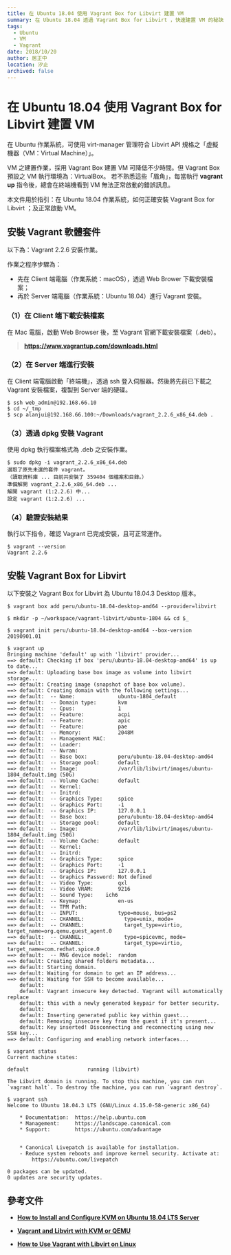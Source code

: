 ```yaml
---
title: 在 Ubuntu 18.04 使用 Vagrant Box for Libvirt 建置 VM
summary: 在 Ubuntu 18.04 透過 Vagrant Box for Libvirt ，快速建置 VM 的秘訣。 
tags:
  - Ubuntu
  - VM
  - Vagrant
date: 2018/10/20
author: 居正中
location: 汐止
archived: false
---
```


# 在 Ubuntu 18.04 使用 Vagrant Box for Libvirt 建置 VM

在 Ubuntu 作業系統，可使用 virt-manager 管理符合 Libvirt API 規格之「虛擬機器（VM：Virtual Machine）」。

VM 之建置作業，採用 Vagrant Box 建置 VM 可降低不少時間。但 Vagrant Box 預設之 VM 執行環境為：VirtualBox。 若不熟悉這些「眉角」，每當執行 **vagrant up** 指令後，總會在終端機看到 VM 無法正常啟動的錯誤訊息。

本文件用於指引：在 Ubuntu 18.04 作業系統，如何正確安裝 Vagrant Box for Libvirt ；及正常啟動 VM。


## 安裝 Vagrant 軟體套件

以下為：Vagrant 2.2.6 安裝作業。

作業之程序步驟為：

- 先在 Client 端電腦（作業系統：macOS），透過 Web Brower 下載安裝檔案；
- 再於 Server 端電腦（作業系統：Ubuntu 18.04）進行 Vagrant 安裝。


### （1）在 Client 端下載安裝檔案

在 Mac 電腦，啟動 Web Browser 後，至 Vagrant 官網下載安裝檔案（.deb）。

> **https://www.vagrantup.com/downloads.html**


### （2）在 Server 端進行安裝

在 Client 端電腦啟動「終端機」，透過 ssh 登入伺服器。然後將先前已下載之 Vagrant 安裝檔案，複製到 Server 端的硬碟。 


    $ ssh web_admin@192.168.66.10
    $ cd ~/_tmp
    $ scp alanjui@192.168.66.100:~/Downloads/vagrant_2.2.6_x86_64.deb .


### （3）透過 dpkg 安裝 Vagrant

使用 dpkg 執行檔案格式為 .deb 之安裝作業。


    $ sudo dpkg -i vagrant_2.2.6_x86_64.deb
    選取了原先未選的套件 vagrant。
    （讀取資料庫 ... 目前共安裝了 359404 個檔案和目錄。）
    準備解開 vagrant_2.2.6_x86_64.deb ...
    解開 vagrant (1:2.2.6) 中...
    設定 vagrant (1:2.2.6) ...


### （4）驗證安裝結果

執行以下指令，確認 Vagrant 已完成安裝，且可正常運作。


    $ vagrant --version
    Vagrant 2.2.6



## 安裝 Vagrant Box for Libvirt

以下安裝之 Vagrant Box for Libvirt 為 Ubuntu 18.04.3 Desktop 版本。

```shell
$ vagrant box add peru/ubuntu-18.04-desktop-amd64 --provider=libvirt

$ mkdir -p ~/workspace/vagrant-libvirt/ubuntu-1804 && cd $_

$ vagrant init peru/ubuntu-18.04-desktop-amd64 --box-version 20190901.01

$ vagrant up
Bringing machine 'default' up with 'libvirt' provider...
==> default: Checking if box 'peru/ubuntu-18.04-desktop-amd64' is up to date...
==> default: Uploading base box image as volume into libvirt storage...
==> default: Creating image (snapshot of base box volume).
==> default: Creating domain with the following settings...
==> default:  -- Name:              ubuntu-1804_default
==> default:  -- Domain type:       kvm
==> default:  -- Cpus:              1
==> default:  -- Feature:           acpi
==> default:  -- Feature:           apic
==> default:  -- Feature:           pae
==> default:  -- Memory:            2048M
==> default:  -- Management MAC:
==> default:  -- Loader:
==> default:  -- Nvram:
==> default:  -- Base box:          peru/ubuntu-18.04-desktop-amd64
==> default:  -- Storage pool:      default
==> default:  -- Image:             /var/lib/libvirt/images/ubuntu-1804_default.img (50G)
==> default:  -- Volume Cache:      default
==> default:  -- Kernel:
==> default:  -- Initrd:
==> default:  -- Graphics Type:     spice
==> default:  -- Graphics Port:     -1
==> default:  -- Graphics IP:       127.0.0.1
==> default:  -- Base box:          peru/ubuntu-18.04-desktop-amd64
==> default:  -- Storage pool:      default
==> default:  -- Image:             /var/lib/libvirt/images/ubuntu-1804_default.img (50G)
==> default:  -- Volume Cache:      default
==> default:  -- Kernel:
==> default:  -- Initrd:
==> default:  -- Graphics Type:     spice
==> default:  -- Graphics Port:     -1
==> default:  -- Graphics IP:       127.0.0.1
==> default:  -- Graphics Password: Not defined
==> default:  -- Video Type:        qxl
==> default:  -- Video VRAM:        9216
==> default:  -- Sound Type:    ich6
==> default:  -- Keymap:            en-us
==> default:  -- TPM Path:
==> default:  -- INPUT:             type=mouse, bus=ps2
==> default:  -- CHANNEL:             type=unix, mode=
==> default:  -- CHANNEL:             target_type=virtio, target_name=org.qemu.guest_agent.0
==> default:  -- CHANNEL:             type=spicevmc, mode=
==> default:  -- CHANNEL:             target_type=virtio, target_name=com.redhat.spice.0
==> default:  -- RNG device model:  random
==> default: Creating shared folders metadata...
==> default: Starting domain.
==> default: Waiting for domain to get an IP address...
==> default: Waiting for SSH to become available...
    default:
    default: Vagrant insecure key detected. Vagrant will automatically replace
    default: this with a newly generated keypair for better security.
    default:
    default: Inserting generated public key within guest...
    default: Removing insecure key from the guest if it's present...
    default: Key inserted! Disconnecting and reconnecting using new SSH key...
==> default: Configuring and enabling network interfaces...

$ vagrant status
Current machine states:

default                   running (libvirt)

The Libvirt domain is running. To stop this machine, you can run
`vagrant halt`. To destroy the machine, you can run `vagrant destroy`. 

$ vagrant ssh
Welcome to Ubuntu 18.04.3 LTS (GNU/Linux 4.15.0-58-generic x86_64)

    * Documentation:  https://help.ubuntu.com
    * Management:     https://landscape.canonical.com
    * Support:        https://ubuntu.com/advantage


    * Canonical Livepatch is available for installation.
    - Reduce system reboots and improve kernel security. Activate at:
        https://ubuntu.com/livepatch

0 packages can be updated.
0 updates are security updates.
```


## 參考文件

- [**How to Install and Configure KVM on Ubuntu 18.04 LTS Server**](https://www.linuxtechi.com/install-configure-kvm-ubuntu-18-04-server/)

- [**Vagrant and Libvirt with KVM or QEMU**](https://docs.cumulusnetworks.com/cumulus-vx/Development-Environments/Vagrant-and-Libvirt-with-KVM-or-QEMU/)

- [**How to Use Vagrant with Libvirt on Linux**](https://computingforgeeks.com/using-vagrant-with-libvirt-on-linux/)
